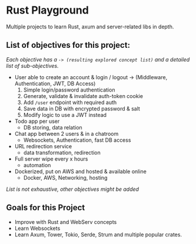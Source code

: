 # Rust Playground

Multiple projects to learn Rust, axum and server-related libs in depth.

## List of objectives for this project:
_Each objective has a `-> (resulting explored concept list)` and a detailed list of sub-objectives._
- User able to create an account & login / logout -> (Middleware, Authentication, JWT, DB Access)
  1. Simple login/password authentication
  2. Generate, validate & invalidate auth-token cookie
  3. Add `/user` endpoint with required auth
  4. Save data in DB with encrypted password & salt
  5. Modify logic to use a JWT instead
- Todo app per user
  - DB storing, data relation
- Chat app between 2 users & in a chatroom
  - Websockets, Authentication, fast DB access
- URL redirection service
  - data transformation, redirection
- Full server wipe every x hours
  - automation
- Dockerized, put on AWS and hosted & available online
  - Docker, AWS, Networking, hosting

_List is not exhaustive, other objectives might be added_

## Goals for this Project
- Improve with Rust and WebServ concepts
- Learn Websockets
- Learn Axum, Tower, Tokio, Serde, Strum and multiple popular crates.
